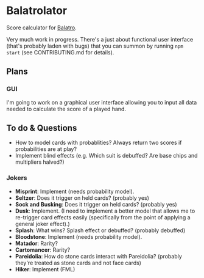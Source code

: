 # Balatrolator

Score calculator for [Balatro](https://www.playbalatro.com/).

Very much work in progress. There's a just about functional user interface (that's probably laden with bugs) that you can summon by running `npm start` (see CONTRIBUTING.md for details).

## Plans

### GUI

I'm going to work on a graphical user interface allowing you to input all data needed to calculate the score of a played hand.

## To do & Questions

- How to model cards with probablities? Always return two scores if probabilities are at play?
- Implement blind effects (e.g. Which suit is debuffed? Are base chips and multipliers halved?)

### Jokers

- **Misprint**: Implement (needs probability model).
- **Seltzer**: Does it trigger on held cards? (probably yes)
- **Sock and Busking**: Does it trigger on held cards? (probably yes)
- **Dusk**: Implement. (I need to implement a better model that allows me to re-trigger card effects easily (specifically from the point of applying a general joker effect).)
- **Splash**: What wins? Splash effect or debuffed? (probably debuffed)
- **Bloodstone**: Implement (needs probability model).
- **Matador**: Rarity?
- **Cartomancer**: Rarity?
- **Pareidolia**: How do stone cards interact with Pareidolia? (probably they're treated as stone cards and not face cards)
- **Hiker**: Implement (FML)
